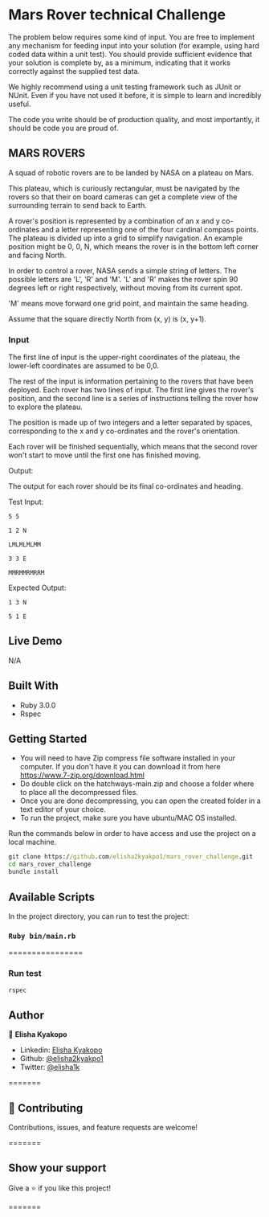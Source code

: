 # Mars Rover technical Challenge

The problem below requires some kind of input. You are free to implement any mechanism for feeding input into your solution (for example, using hard coded data within a unit test). You should provide sufficient evidence that your solution is complete by, as a minimum, indicating that it works correctly against the supplied test data.

We highly recommend using a unit testing framework such as JUnit or NUnit. Even if you have not used it before, it is simple to learn and incredibly useful.

The code you write should be of production quality, and most importantly, it should be code you are proud of.

## MARS ROVERS

A squad of robotic rovers are to be landed by NASA on a plateau on Mars.

This plateau, which is curiously rectangular, must be navigated by the rovers so that their on board cameras can get a complete view of the surrounding terrain to send back to Earth.

A rover's position is represented by a combination of an x and y co-ordinates and a letter representing one of the four cardinal compass points. The plateau is divided up into a grid to simplify navigation. An example position might be 0, 0, N, which means the rover is in the bottom left corner and facing North.

In order to control a rover, NASA sends a simple string of letters. The possible letters are 'L', 'R' and 'M'. 'L' and 'R' makes the rover spin 90 degrees left or right respectively, without moving from its current spot.

'M' means move forward one grid point, and maintain the same heading.

Assume that the square directly North from (x, y) is (x, y+1).

### Input

The first line of input is the upper-right coordinates of the plateau, the lower-left coordinates are assumed to be 0,0.

The rest of the input is information pertaining to the rovers that have been deployed. Each rover has two lines of input. The first line gives the rover's position, and the second line is a series of instructions telling the rover how to explore the plateau.

The position is made up of two integers and a letter separated by spaces, corresponding to the x and y co-ordinates and the rover's orientation.

Each rover will be finished sequentially, which means that the second rover won't start to move until the first one has finished moving.

Output:

The output for each rover should be its final co-ordinates and heading.

Test Input:

```CMD
5 5

1 2 N

LMLMLMLMM

3 3 E

MMRMMRMRRM
```

Expected Output:

```CMD
1 3 N

5 1 E
```

## Live Demo

N/A

## Built With

- Ruby 3.0.0
- Rspec

## Getting Started

- You will need to have Zip compress file software installed in your computer. If you don't have it you can download it from here   https://www.7-zip.org/download.html
- Do double click on the hatchways-main.zip and choose a folder where to place all the decompressed files.
- Once you are done decompressing, you can open the created folder in a text editor of your choice.
- To run the project, make sure you have ubuntu/MAC OS installed.

Run the commands below in order to have access and use the project on a local machine.

```cmd
git clone https://github.com/elisha2kyakpo1/mars_rover_challenge.git
cd mars_rover_challenge
bundle install
```

## Available Scripts

In the project directory, you can run to test the project:

### `Ruby bin/main.rb`

================

### Run test

```cmd
rspec
```

## Author

👤 **Elisha Kyakopo**

- Linkedin: [Elisha Kyakopo](https://www.linkedin.com/in/elisha-kyakopo/)
- Github: [@elisha2kyakpo1](https://github.com/elisha2kyakpo1)
- Twitter: [@elisha1k](https://twitter.com/Elisha1k)

=======

## 🤝 Contributing

Contributions, issues, and feature requests are welcome!

=======

## Show your support

Give a ⭐️ if you like this project!

=======
